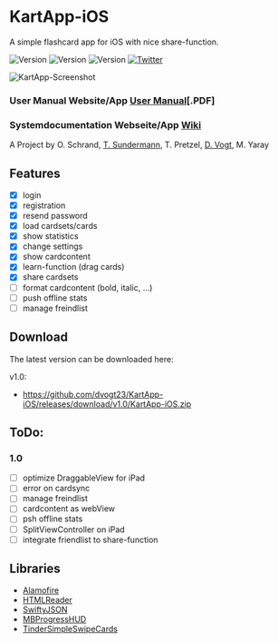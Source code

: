 # KartApp-iOS
A simple flashcard app for iOS with nice share-function.

![Version](https://img.shields.io/badge/Version-1.0-green.svg?style=flat)
![Version](https://img.shields.io/badge/Platform-iOS-grey.svg?style=flat)
![Version](https://img.shields.io/badge/Swift-v2-green.svg?style=flat)
[![Twitter](https://img.shields.io/badge/twitter-@dtri23-blue.svg?style=flat)](http://twitter.com/dtri23)

![KartApp-Screenshot](http://m.dima23.de/main/wp-content/uploads/2016/01/kartapp.png)

### User Manual Website/App [User Manual](https://github.com/dvogt23/KartApp-iOS/raw/master/Files/Benutzerhandbuch%20KartApp.pdf)[.PDF]
### Systemdocumentation Webseite/App [Wiki](https://github.com/dvogt23/KartApp-iOS/wiki)

A Project by O. Schrand, [T. Sundermann](https://github.com/Sodamann), T. Pretzel, [D. Vogt](https://github.com/dvogt23), M. Yaray

## Features
- [x] login
- [X] registration
- [X] resend password
- [X] load cardsets/cards
- [X] show statistics
- [X] change settings
- [X] show cardcontent
- [X] learn-function (drag cards)
- [X] share cardsets
- [ ] format cardcontent (bold, italic, ...)
- [ ] push offline stats
- [ ] manage freindlist

## Download

The latest version can be downloaded here:

v1.0:
  * https://github.com/dvogt23/KartApp-iOS/releases/download/v1.0/KartApp-iOS.zip

## ToDo:

### 1.0
 - [ ] optimize DraggableView for iPad
 - [ ] error on cardsync
 - [ ] manage freindlist
 - [ ] cardcontent as webView
 - [ ] psh offline stats
 - [ ] SplitViewController on iPad
 - [ ] integrate friendlist to share-function

## Libraries

 * [Alamofire](https://github.com/Alamofire/Alamofire) 
 * [HTMLReader](https://github.com/nolanw/HTMLReader) 
 * [SwiftyJSON](https://github.com/SwiftyJSON/SwiftyJSON) 
 * [MBProgressHUD](https://github.com/jdg/MBProgressHUD) 
 * [TinderSimpleSwipeCards](https://github.com/cwRichardKim/TinderSimpleSwipeCards) 
